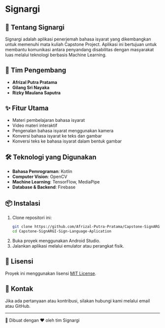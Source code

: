 # Signargi

## 📌 Tentang Signargi
Signargi adalah aplikasi penerjemah bahasa isyarat yang dikembangkan untuk memenuhi mata kuliah Capstone Project. Aplikasi ini bertujuan untuk membantu komunikasi antara penyandang disabilitas dengan masyarakat luas melalui teknologi berbasis Machine Learning.

## 👥 Tim Pengembang
- **Afrizal Putra Pratama**
- **Gilang Sri Nayaka**
- **Rizky Maulana Saputra**

## ✨ Fitur Utama
- Materi pembelajaran bahasa isyarat
- Video materi interaktif
- Pengenalan bahasa isyarat menggunakan kamera
- Konversi bahasa isyarat ke teks dan gambar
- Konversi teks ke bahasa isyarat dalam bentuk gambar

## 🛠️ Teknologi yang Digunakan
- **Bahasa Pemrograman**: Kotlin
- **Computer Vision**: OpenCV
- **Machine Learning**: TensorFlow, MediaPipe
- **Database & Backend**: Firebase

## 📦 Instalasi
1. Clone repositori ini:
   ```bash
   git clone https://github.com/Afrizal-Putra-Pratama/Capstone-SignARGI-Sign-Language-Aplication-.git
   cd Capstone-SignARGI-Sign-Language-Aplication
   ```
2. Buka proyek menggunakan Android Studio.
3. Jalankan aplikasi melalui emulator atau perangkat fisik.

## 📄 Lisensi
Proyek ini menggunakan lisensi [MIT License](LICENSE).

## 📩 Kontak
Jika ada pertanyaan atau kontribusi, silakan hubungi kami melalui email atau GitHub.

---

🚀 Dibuat dengan ❤️ oleh tim Signargi
